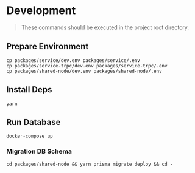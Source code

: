 # Development

> These commands should be executed in the project root directory.

## Prepare Environment

```
cp packages/service/dev.env packages/service/.env
cp packages/service-trpc/dev.env packages/service-trpc/.env
cp packages/shared-node/dev.env packages/shared-node/.env
```

## Install Deps

```
yarn
```

## Run Database

```
docker-compose up
```

### Migration DB Schema

```
cd packages/shared-node && yarn prisma migrate deploy && cd -
```
